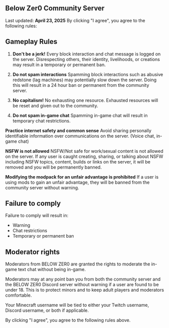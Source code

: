 
## Below Zer0 Community Server
Last updated: **April 23, 2025**
By clicking "I agree", you agree to the following rules:

## Gameplay Rules
1. **Don't be a jerk!**
Every block interaction and chat message is logged on the server. Disrespecting others, their identity, livelihoods, or creations may result in a temporary or permanent ban.
   
2. **Do not spam interactions**
Spamming block interactions such as abusive redstone (lag machines) may potentially slow down the server. Doing this will result in a 24 hour ban or permanent from the community server.

3. **No capitalism!**
No exhausting one resource. Exhausted resources will be reset and given out to the community.
	
4. **Do not spam in-game chat**
Spamming in-game chat will result in temporary chat restrictions.

**Practice internet safety and common sense**
Avoid sharing personally identifiable information over communications on the server. (Voice chat, in-game chat)

**NSFW is not allowed**
NSFW/Not safe for work/sexual content is not allowed on the server. If any user is caught creating, sharing, or talking about NSFW including NSFW topics, content, builds or links on the server, it will be removed and you will be permanently banned.

**Modifying the modpack for an unfair advantage is prohibited**
If a user is using mods to gain an unfair advantage, they will be banned from the community server without warning.

	
## Failure to comply
Failure to comply will result in:

 - Warning
 - Chat restrictions
 - Temporary or permanent ban


## Moderator rights
Moderators from BELOW ZER0 are granted the rights to moderate the in-game text chat without being in-game. 

Moderators may at any point ban you from both the community server and the BELOW ZER0 Discord server without warning if a user are found to be under 18. This is to protect minors and to keep adult players and moderators comfortable.

Your Minecraft username will be tied to either your Twitch username, Discord username, or both if applicable. 

By clicking "I agree", you agree to the following rules above.

